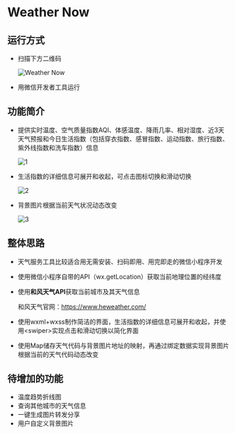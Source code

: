 # Weather Now

## 运行方式

- 扫描下方二维码

  ![Weather Now](http://www.miao.su/images/2018/10/07/WeatherNowc980c.jpg)

- 用微信开发者工具运行

## 功能简介

- 提供实时温度、空气质量指数AQI、体感温度、降雨几率、相对湿度、近3天天气预报和今日生活指数（包括穿衣指数、感冒指数、运动指数、旅行指数、紫外线指数和洗车指数）信息

  ![1](http://www.miao.su/images/2018/10/07/105x8125a.png)

- 生活指数的详细信息可展开和收起，可点击图标切换和滑动切换

  ![2](http://www.miao.su/images/2018/10/07/205x1cea5.png)

- 背景图片根据当前天气状况动态改变

  ![3](http://www.miao.su/images/2018/10/07/305x63559.png)

## 整体思路

- 天气服务工具比较适合用无需安装、扫码即用、用完即走的微信小程序开发

- 使用微信小程序自带的API（wx.getLocation）获取当前地理位置的经纬度

- 使用**和风天气API**获取当前城市及其天气信息

  和风天气官网：https://www.heweather.com/

- 使用wxml+wxss制作简洁的界面，生活指数的详细信息可展开和收起，并使用\<swiper\>实现点击和滑动切换以简化界面

- 使用Map储存天气代码与背景图片地址的映射，再通过绑定数据实现背景图片根据当前的天气代码动态改变

## 待增加的功能

- 温度趋势折线图
- 查询其他城市的天气信息
- 一键生成图片转发分享
- 用户自定义背景图片